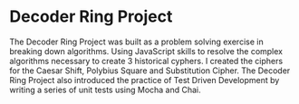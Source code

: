 # Decoder Ring Project
The Decoder Ring Project was built as a problem solving exercise in breaking down algorithms. Using JavaScript skills to resolve the complex algorithms necessary to create 3 historical cyphers. I created the ciphers for the Caesar Shift, Polybius Square and Substitution Cipher. The Decoder Ring Project also introduced the practice of Test Driven Development by writing a series of unit tests using Mocha and Chai.
